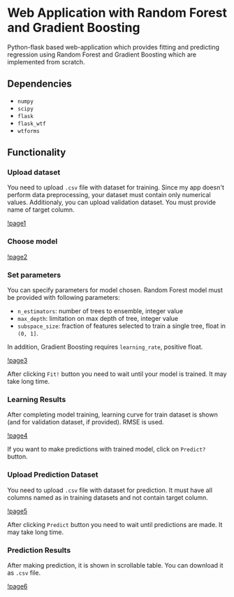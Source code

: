 # Web Application with Random Forest and Gradient Boosting

Python-flask based web-application which provides fitting and predicting regression using Random Forest and Gradient Boosting which are implemented from scratch.

## Dependencies

- `numpy`
- `scipy`
- `flask`
- `flask_wtf`
- `wtforms`

## Functionality

### Upload dataset

You need to upload `.csv` file with dataset for training. Since my app doesn't perform data preprocessing, your dataset must contain only numerical values. Additionaly, you can upload validation dataset. You must provide name of target column.

[!page1](src/app-demo/p1.jpg)

### Choose model

[!page2](src/app-demo/p2.jpg)

### Set parameters

You can specify parameters for model chosen. Random Forest model must be provided with following parameters:

- `n_estimators`: number of trees to ensemble, integer value
- `max_depth`: limitation on max depth of tree, integer value
- `subspace_size`: fraction of features selected to train a single tree, float in `(0, 1]`.

In addition, Gradient Boosting requires `learning_rate`, positive float.

[!page3](src/app-demo/p3.jpg)

After clicking `Fit!` button you need to wait until your model is trained. It may take long time.

### Learning Results

After completing model training, learning curve for train dataset is shown (and for validation dataset, if provided). RMSE is used. 

[!page4](src/app-demo/p4.jpg)

If you want to make predictions with trained model, click on `Predict?` button.

### Upload Prediction Dataset

You need to upload `.csv` file with dataset for prediction. It must have all columns named as in training datasets and not contain target column.

[!page5](src/app-demo/p5.jpg)

After clicking `Predict` button you need to wait until predictions are made. It may take long time.

### Prediction Results

After making prediction, it is shown in scrollable table. You can download it as `.csv` file.

[!page6](src/app-demo/p6.jpg)